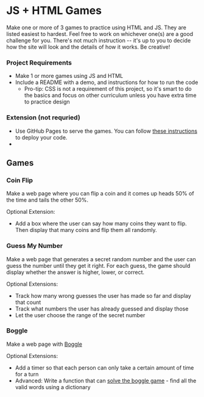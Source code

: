 # JS + HTML Games

Make one or more of 3 games to practice using HTML and JS. They are listed easiest to hardest. Feel free to work on whichever one(s) are a good challenge for you. There's not much instruction -- it's up to you to decide how the site will look and the details of how it works. Be creative!

### Project Requirements

- Make 1 or more games using JS and HTML
- Include a README with a demo, and instructions for how to run the code
  - Pro-tip: CSS is not a requirement of this project, so it's smart to do the basics and focus on other curriculum unless you have extra time to practice design

### Extension (not requried)

- Use GitHub Pages to serve the games. You can follow [these instructions](https://www.codecademy.com/articles/f1-u3-github-pages) to deploy your code.
-

## Games

### Coin Flip

Make a web page where you can flip a coin and it comes up heads 50% of the time and tails the other 50%.

Optional Extension:

- Add a box where the user can say how many coins they want to flip. Then display that many coins and flip them all randomly.

### Guess My Number

Make a web page that generates a secret random number and the user can guess the number until they get it right.
For each guess, the game should display whether the answer is higher, lower, or correct.

Optional Extensions:

- Track how many wrong guesses the user has made so far and display that count
- Track what numbers the user has already guessed and display those
- Let the user choose the range of the secret number

### Boggle

Make a web page with [Boggle](https://coursera.cs.princeton.edu/algs4/assignments/boggle/specification.php)

Optional Extensions:

- Add a timer so that each person can only take a certain amount of time for a turn
- Advanced: Write a function that can [solve the boggle game](https://www.codewars.com/kata/boggle-solver/javascript) - find all the valid words using a dictionary
